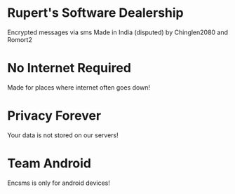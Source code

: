 # Rupert's Software Dealership
Encrypted messages via sms
Made in India (disputed) by Chinglen2080 and Romort2 

# No Internet Required
Made for places where internet often goes down!

# Privacy Forever
Your data is not stored on our servers!

# Team Android
Encsms is only for android devices!
